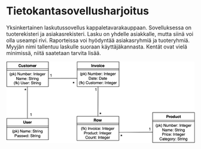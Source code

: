 # Tietokantasovellusharjoitus

Yksinkertainen laskutussovellus kappaletavarakauppaan. Sovelluksessa on tuoterekisteri ja asiakasrekisteri. Lasku on yhdelle asiakkalle, mutta siinä voi olla useampi rivi. Raporteissa voi hyödyntää asiakasryhmiä ja tuoteryhmiä. Myyjän nimi tallentuu laskulle suoraan käyttäjäkannasta. Kentät ovat vielä minimissä, niitä saatetaan tarvita lisää.

![ER-kaavio](https://github.com/riihikallio/tsoha/blob/master/documentation/erd.png)